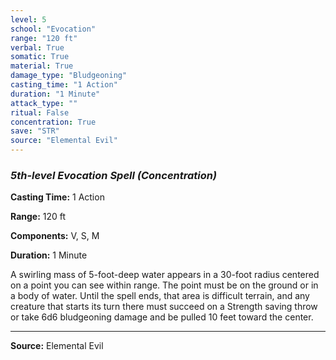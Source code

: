 ```yaml
---
level: 5
school: "Evocation"
range: "120 ft"
verbal: True
somatic: True
material: True
damage_type: "Bludgeoning"
casting_time: "1 Action"
duration: "1 Minute"
attack_type: ""
ritual: False
concentration: True
save: "STR"
source: "Elemental Evil"
---
```


### *5th-level Evocation Spell* *(Concentration)*

**Casting Time:** 1 Action

**Range:** 120 ft

**Components:** V, S, M

**Duration:** 1 Minute

A swirling mass of 5-foot-deep water appears in a 30-foot radius centered on a point you can see within range. The point must be on the ground or in a body of water. Until the spell ends, that area is difficult terrain, and any creature that starts its turn there must succeed on a Strength saving throw or take 6d6 bludgeoning damage and be pulled 10 feet toward the center.

---
**Source:** Elemental Evil

